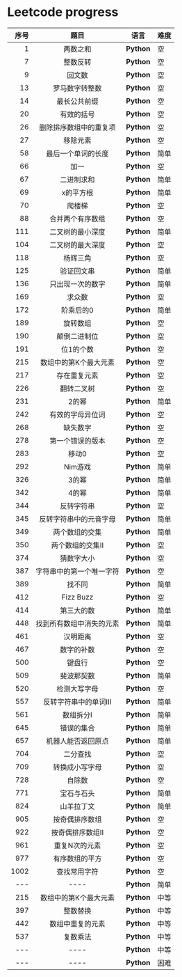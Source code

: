 # Leetcode progress

| 序号 | 题目 |  语言 | 难度 |
|---:|:-----:| ------- | ---------- |
|    1 |  两数之和              |**Python**|空|
|    7 |  整数反转 |**Python**|空|
|    9 |  回文数  |**Python**|空|
|   13 |  罗马数字转整数 |**Python**|空|
|   14 |  最长公共前缀 |**Python**|空|
|   20 |  有效的括号 |**Python**|空|
|   26 |  删除排序数组中的重复项              |**Python**|空|
|   27 |  移除元素            |**Python**|空|
|   58 |  最后一个单词的长度   |**Python**|简单|
|   66 |  加一             |**Python**|空|
|   67 |  二进制求和          |**Python**|简单|
|   69 |  x的平方根       |**Python**|简单|
|   70 |  爬楼梯 |**Python**|空|
|   88 |  合并两个有序数组              |**Python**|空|
|  111 |  二叉树的最小深度  |**Python**|简单|
|  104 |  二叉树的最大深度  |**Python**|空|
|  118 |  杨辉三角              |**Python**|空|
|  125 |  验证回文串           |**Python**|简单|
|  136 |  只出现一次的数字            |**Python**|简单|
|  169 |  求众数            |**Python**|空|
|  172 |  阶乘后的0             |**Python**|简单|
|  189 |  旋转数组              |**Python**|空|
|  190 |  颠倒二进制位              |**Python**|空|
|  191 |  位1的个数              |**Python**|空|
|  215 |  数组中的第K个最大元素              |**Python**|空|
|  217 |  存在重复元素           |**Python**|空|
|  226 |  翻转二叉树              |**Python**|空|
|  231 |  2的幂            |**Python**|简单|
|  242 |  有效的字母异位词              |**Python**|空|
|  268 |  缺失数字            |**Python**|空|
|  278 |  第一个错误的版本              |**Python**|空|
|  283 |  移动0              |**Python**|空|
|  292 |  Nim游戏           |**Python**|简单|
|  326 |  3的幂             |**Python**|简单|
|  342 |  4的幂           |**Python**|简单|
|  344 |  反转字符串              |**Python**|空|
|  345 |  反转字符串中的元音字母              |**Python**|简单|
|  349 |  两个数组的交集           |**Python**|简单|
|  350 |  两个数组的交集II              |**Python**|空|
|  374 |  猜数字大小              |**Python**|空|
|  387 |  字符串中的第一个唯一字符              |**Python**|空|
|  389 |  找不同           |**Python**|简单|
|  412 |  Fizz Buzz              |**Python**|空|
|  414 |  第三大的数              |**Python**|简单|
|  448 |  找到所有数组中消失的元素              |**Python**|简单|
|  461 |  汉明距离              |**Python**|空|
|  467 |  数字的补数              |**Python**|空|
|  500 |  键盘行              |**Python**|空|
|  509 |  斐波那契数              |**Python**|简单|
|  520|  检测大写字母              |**Python**|空|
|  557 |  反转字符串中的单词III           |**Python**|简单|
|  561 |  数组拆分I           |**Python**|简单|
|  645 |  错误的集合         |**Python**|简单|
|  657 |  机器人能否返回原点              |**Python**|简单|
|  704 |  二分查找              |**Python**|空|
|  709 |  转换成小写字母              |**Python**|空|
|  728 |  自除数           |**Python**|空|
|  771 |  宝石与石头           |**Python**|简单|
|  824 |  山羊拉丁文           |**Python**|简单|
|  905 |  按奇偶排序数组              |**Python**|空|
|  922 |  按奇偶排序数组II              |**Python**|空|
|  961 |  重复N次的元素              |**Python**|空|
|  977 |  有序数组的平方              |**Python**|空|
| 1002 |  查找常用字符              |**Python**|空|
|---|----|**Python**|简单|
|  215 | 数组中的第K个最大元素            |**Python**|中等|
|  397 |  整数替换              |**Python**|中等|
|  442 |  数组中重复的元素              |**Python**|中等|
|  537 | 复数乘法           |**Python**|中等|
|---|----         |**Python**|中等|
|---|        ----|**Python**|困难|
